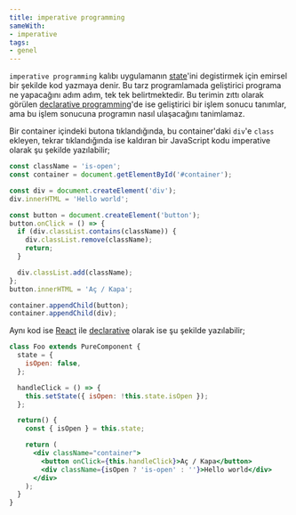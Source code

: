 ```yaml
---
title: imperative programming
sameWith:
- imperative
tags:
- genel
---
```


`imperative programming` kalıbı uygulamanın [state](/state)'ini degistirmek için emirsel bir şekilde kod yazmaya denir. Bu tarz programlamada geliştirici programa ne yapacağını adım adım, tek tek belirtmektedir. Bu terimin zıttı olarak görülen [declarative programming](/declarative-programming)'de ise geliştirici bir işlem sonucu tanımlar, ama bu işlem sonucuna programın nasıl ulaşacağını tanimlamaz.

Bir container içindeki butona tıklandığında, bu container'daki `div`'e `class` ekleyen, tekrar tıklandığında ise kaldıran bir JavaScript kodu imperative olarak şu şekilde yazılabilir;

```js
const className = 'is-open';
const container = document.getElementById('#container');

const div = document.createElement('div');
div.innerHTML = 'Hello world';

const button = document.createElement('button');
button.onClick = () => {
  if (div.classList.contains(className)) {
    div.classList.remove(className);
    return;
  }

  div.classList.add(className);
};
button.innerHTML = 'Aç / Kapa';

container.appendChild(button);
container.appendChild(div);
```

Aynı kod ise [React](/reactjs) ile [declarative](/declarative-programming) olarak ise şu şekilde yazılabilir;

```jsx
class Foo extends PureComponent {
  state = {
    isOpen: false,
  };

  handleClick = () => {
    this.setState({ isOpen: !this.state.isOpen });
  };

  return() {
    const { isOpen } = this.state;

    return (
      <div className="container">
        <button onClick={this.handleClick}>Aç / Kapa</button>
        <div className={isOpen ? 'is-open' : ''}>Hello world</div>
      </div>
    );
  }
}
```
